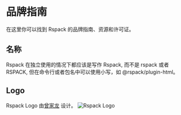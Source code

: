 # 品牌指南

在这里你可以找到 Rspack 的品牌指南、资源和许可证。

## 名称

Rspack 在独立使用的情况下都应该是写作 Rspack, 而不是 rspack 或者 RSPACK, 但在命令行或者包名中可以使用小写，如 @rspack/plugin-html。

## Logo

Rspack Logo 由[曾家龙](https://zengjialong.com/) 设计。
![Rspack Logo](/logo.png)
